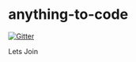 # anything-to-code

[![Gitter](https://badges.gitter.im/Training-by-Chandan/anything-to-code.svg)](https://gitter.im/Training-by-Chandan/anything-to-code?utm_source=badge&utm_medium=badge&utm_campaign=pr-badge&utm_content=badge)  

Lets Join
